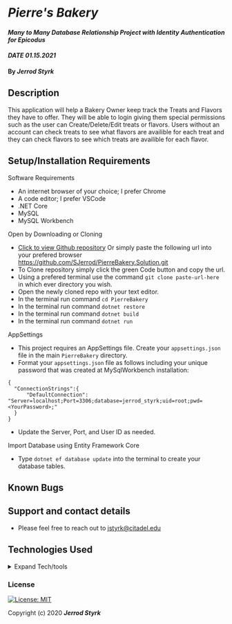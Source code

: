 # _Pierre's Bakery_

#### _Many to Many Database Relationship Project with Identity Authentication for Epicodus_ 
#### _DATE 01.15.2021_

#### By _**Jerrod Styrk**_

## Description

This application will help a Bakery Owner keep track the Treats and Flavors they have to offer. They will be able to login giving them special permissions such as the user can Create/Delete/Edit treats or flavors. Users without an account can check treats to see what flavors are availible for each treat and they can check flavors to see which treats are availible for each flavor.

## Setup/Installation Requirements

Software Requirements
* An internet browser of your choice; I prefer Chrome
* A code editor; I prefer VSCode
* .NET Core
* MySQL
* MySQL Workbench

Open by Downloading or Cloning
- [Click to view Github repository](https://github.com/SJerrod/PierreBakery.Solution.git) Or simply paste the following url into your prefered browser https://github.com/SJerrod/PierreBakery.Solution.git
- To Clone repository simply click the green Code button and copy the url.
- Using a prefered terminal use the command `git clone paste-url-here` in which ever directory you wish.
- Open the newly cloned repo with your text editor.
- In the terminal run command `cd PierreBakery`
- In the terminal run command `dotnet restore`
- In the terminal run command `dotnet build`
- In the terminal run command `dotnet run`

AppSettings
* This project requires an AppSettings file. Create your `appsettings.json` file in the main `PierreBakery` directory. 
* Format your `appsettings.json` file as follows including your unique password that was created at MySqlWorkbench installation:
```
{
  "ConnectionStrings":{
      "DefaultConnection": "Server=localhost;Port=3306;database=jerrod_styrk;uid=root;pwd=<YourPassword>;"
  }
}
```

* Update the Server, Port, and User ID as needed.

Import Database using Entity Framework Core
* Type `dotnet ef database update` into the terminal to create your database tables.

<!-- SQL Database Design
<center>
<img style="width: 50% height: 50%" src="./ReadMeAssets/sqlSchemaFactory.png">
</center> -->

## Known Bugs


## Support and contact details

* Please feel free to reach out to <jstyrk@citadel.edu>

## Technologies Used

<details>
  <summary>Expand Tech/tools</summary>

* [Bootstrap Components](https://getbootstrap.com/docs/3.3/components/)
* C#
* Razor
* Entity Framework Core
* MySql
* MySql Workbench

</details>

### License

[![License: MIT](https://img.shields.io/badge/License-MIT-yellow.svg)](https://opensource.org/licenses/MIT)

Copyright (c) 2020 **_Jerrod Styrk_**